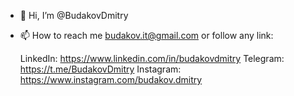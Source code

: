 - 👋 Hi, I’m @BudakovDmitry

- 📫 How to reach me budakov.it@gmail.com or follow any link: 

   LinkedIn: https://www.linkedin.com/in/budakovdmitry
   Telegram: https://t.me/BudakovDmitry
   Instagram: https://www.instagram.com/budakov.dmitry
   
